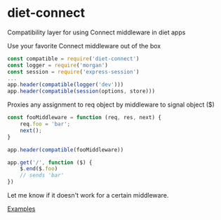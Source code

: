 # diet-connect
Compatibility layer for using Connect middleware in diet apps

Use your favorite Connect middleware out of the box

```javascript
const compatible = require('diet-connect')
const logger = require('morgan')
const session = require('express-session')
...
app.header(compatible(logger('dev')))
app.header(compatible(session(options, store)))
```

Proxies any assignment to req object by middleware to signal object ($)

```javascript
const fooMiddleware = function (req, res, next) {
	req.foo = 'bar';
	next();
}

app.header(compatible(fooMiddleware))

app.get('/', function ($) {
	$.end($.foo)
	// sends 'bar'
})
```

Let me know if it doesn't work for a certain middleware.

[Examples](https://github.com/cutejs/diet-connect-example)
